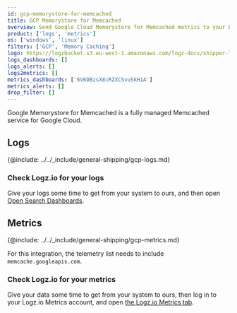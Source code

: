 ```yaml
---
id: gcp-memorystore-for-memcached
title: GCP Memorystore for Memcached
overview: Send Google Cloud Memorystore for Memcached metrics to your Logz.io account.
product: ['logs', 'metrics']
os: ['windows', 'linux']
filters: ['GCP', 'Memory Caching']
logo: https://logzbucket.s3.eu-west-1.amazonaws.com/logz-docs/shipper-logos/memorystore.png
logs_dashboards: []
logs_alerts: []
logs2metrics: []
metrics_dashboards: ['6V6DBzsX8cRZXCSvuSkHiA']
metrics_alerts: []
drop_filter: []
---
```




Google Memorystore for Memcached is a fully managed Memcached service for Google Cloud. 

## Logs

{@include: ../../_include/general-shipping/gcp-logs.md}  


### Check Logz.io for your logs

Give your logs some time to get from your system to ours, and then open [Open Search Dashboards](https://app.logz.io/#/dashboard/osd).

## Metrics

{@include: ../../_include/general-shipping/gcp-metrics.md}

For this integration, the telemetry list needs to include `memcache.googleapis.com`.

### Check Logz.io for your metrics

Give your data some time to get from your system to ours, then log in to your Logz.io Metrics account, and open [the Logz.io Metrics tab](https://app.logz.io/#/dashboard/metrics/).